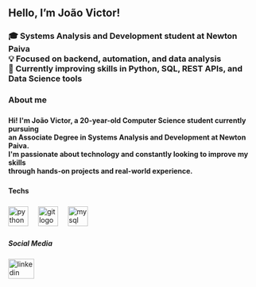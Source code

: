 <h2 align="left">Hello, I’m João Victor!</h2>

###

<h3 align="left">🎓 Systems Analysis and Development student at Newton Paiva<br>💡 Focused on backend, automation, and data analysis<br>🚀 Currently improving skills in Python, SQL, REST APIs, and Data Science tools</h3>

###

<h3 align="left">About me</h3>

###

<h4 align="left">Hi! I'm João Victor, a 20-year-old Computer Science student currently pursuing<br> an Associate Degree in Systems Analysis and Development at Newton Paiva. <br>I'm passionate about technology and constantly looking to improve my skills <br>through hands-on projects and real-world experience.</h4>

###

<h4 align="left">Techs</h4>

###

<div align="left">
  <img src="https://cdn.jsdelivr.net/gh/devicons/devicon/icons/python/python-original.svg" height="40" alt="python logo"  />
  <img width="12" />
  <img src="https://cdn.jsdelivr.net/gh/devicons/devicon/icons/git/git-original.svg" height="40" alt="git logo"  />
  <img width="12" />
  <img src="https://cdn.jsdelivr.net/gh/devicons/devicon/icons/mysql/mysql-original.svg" height="40" alt="mysql logo"  />
</div>

###

<h5 align="left">Social Media</h5>

###

<div align="left">
  <a href="www.linkedin.com/in/joao-victor-da-silva-rodrigues-53a9aa291" target="_blank">
    <img src="https://raw.githubusercontent.com/maurodesouza/profile-readme-generator/master/src/assets/icons/social/linkedin/default.svg" width="52" height="40" alt="linkedin logo"  />
  </a>
</div>

###
